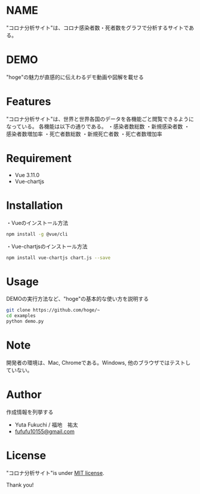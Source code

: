 # NAME
 
"コロナ分析サイト"は、コロナ感染者数・死者数をグラフで分析するサイトである。
 
 
# DEMO
 
"hoge"の魅力が直感的に伝えわるデモ動画や図解を載せる
 
# Features
 
"コロナ分析サイト"は、世界と世界各国のデータを各機能ごと閲覧できるようになっている。
各機能は以下の通りである。
・感染者数総数
・新規感染者数
・感染者数増加率
・死亡者数総数
・新規死亡者数
・死亡者数増加率
 
 
# Requirement
 
* Vue 3.11.0
* Vue-chartjs 
 
 
# Installation
 
・Vueのインストール方法 
 
```bash
npm install -g @vue/cli
```

・Vue-chartjsのインストール方法

```bash
npm install vue-chartjs chart.js --save
```

 
# Usage
 
DEMOの実行方法など、"hoge"の基本的な使い方を説明する
 
```bash
git clone https://github.com/hoge/~
cd examples
python demo.py
```
 
# Note
 
開発者の環境は、Mac, Chromeである。Windows, 他のブラウザではテストしていない。
 
 
# Author
 
作成情報を列挙する
 
* Yuta Fukuchi / 福地　祐太
* fufufu10155@gmail.com


# License
 
"コロナ分析サイト"is under [MIT license](https://en.wikipedia.org/wiki/MIT_License).
 

Thank you!
